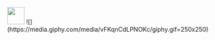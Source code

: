 <img src="https://media.giphy.com/media/vFKqnCdLPNOKc/giphy.gif" width="40" height="40" />
![](https://media.giphy.com/media/vFKqnCdLPNOKc/giphy.gif=250x250)
